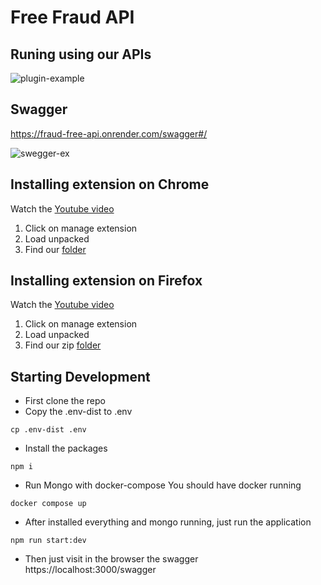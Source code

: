 # Free Fraud API

## Runing using our APIs
![plugin-example](https://github.com/user-attachments/assets/e76c45aa-f36a-4fe9-96d1-3f8f362ca378)

## Swagger
https://fraud-free-api.onrender.com/swagger#/

![swegger-ex](https://github.com/user-attachments/assets/5a6fb570-9997-412b-bc45-e38fad9ab711)

## Installing extension on Chrome

Watch the [Youtube video](https://youtu.be/dTMOsUeuzEg)
1. Click on manage extension
2. Load unpacked
3. Find our [folder](https://github.com/HackYeahKabanosy/fraudfree/tree/main/browser_plugin/mozilla)

## Installing extension on Firefox

Watch the [Youtube video](https://youtu.be/g39z8EUkI6Y)

1. Click on manage extension
2. Load unpacked
3. Find our zip [folder](https://github.com/HackYeahKabanosy/fraudfree/tree/main/browser_plugin/mozilla)


## Starting Development

- First clone the repo
- Copy the .env-dist to .env

```
cp .env-dist .env
```

- Install the packages

```
npm i
```

- Run Mongo with docker-compose
  You should have docker running

```
docker compose up
```

- After installed everything and mongo running, just run the application

```
npm run start:dev
```

- Then just visit in the browser the swagger
  https://localhost:3000/swagger
